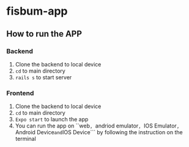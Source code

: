 # fisbum-app

## How to run the APP
### Backend
1. Clone the backend to local device
2. ```cd``` to main directory
3. ```rails s``` to start server
### Frontend
1. Clone the backend to local device
2. ```cd``` to main directory
3. ```Expo start``` to launch the app
4. You can run the app on ``web```, ```andriod emulator```, ```IOS Emulator```, ```Android Device``` and ```IOS Device``` by following the instruction on the terminal
